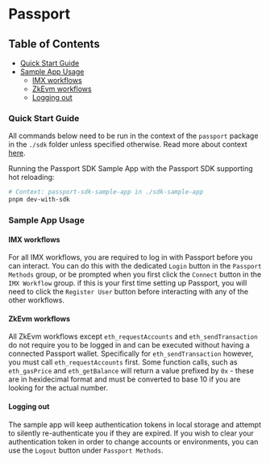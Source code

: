 # Passport

## Table of Contents

- [Quick Start Guide](#quick-start-guide)
- [Sample App Usage](#sample-app-usage)
  - [IMX workflows](#imx-workflows)
  - [ZkEvm workflows](#zkevm-workflows)
  - [Logging out](#logging-out)

### Quick Start Guide

All commands below need to be run in the context of the `passport` package in the `./sdk` folder unless specified otherwise. Read more about context [here](../../README.md#context).

Running the Passport SDK Sample App with the Passport SDK supporting hot reloading:

```bash
# Context: passport-sdk-sample-app in ./sdk-sample-app
pnpm dev-with-sdk
```

### Sample App Usage

#### IMX workflows

For all IMX workflows, you are required to log in with Passport before you can interact. You can do this with the dedicated `Login` button in the `Passport Methods` group, or be prompted when you first click the `Connect` button in the `IMX Workflow` group. if this is your first time setting up Passport, you will need to click the `Register User` button before interacting with any of the other workflows.

#### ZkEvm workflows

All ZkEvm workflows except `eth_requestAccounts` and `eth_sendTransaction` do not require you to be logged in and can be executed without having a connected Passport wallet. Specifically for `eth_sendTransaction` however, you must call `eth_requestAccounts` first.
Some function calls, such as `eth_gasPrice` and `eth_getBalance` will return a value prefixed by `0x` - these are in hexidecimal format and must be converted to base 10 if you are looking for the actual number.

#### Logging out

The sample app will keep authentication tokens in local storage and attempt to silently re-authenticate you if they are expired. If you wish to clear your authentication token in order to change accounts or environments, you can use the `Logout` button under `Passport Methods`.
